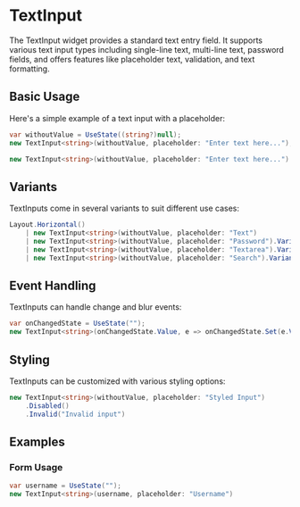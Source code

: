 # TextInput

The TextInput widget provides a standard text entry field. It supports various text input types including single-line text, multi-line text, password fields, and offers features like placeholder text, validation, and text formatting.

## Basic Usage

Here's a simple example of a text input with a placeholder:

```csharp
var withoutValue = UseState((string?)null);
new TextInput<string>(withoutValue, placeholder: "Enter text here...");
```

```csharp 
new TextInput<string>(withoutValue, placeholder: "Enter text here...")
```

## Variants

TextInputs come in several variants to suit different use cases:

```csharp
Layout.Horizontal()
    | new TextInput<string>(withoutValue, placeholder: "Text")
    | new TextInput<string>(withoutValue, placeholder: "Password").Variant(TextInputs.Password)
    | new TextInput<string>(withoutValue, placeholder: "Textarea").Variant(TextInputs.Textarea)
    | new TextInput<string>(withoutValue, placeholder: "Search").Variant(TextInputs.Search)
```

## Event Handling

TextInputs can handle change and blur events:

```csharp
var onChangedState = UseState("");
new TextInput<string>(onChangedState.Value, e => onChangedState.Set(e.Value));
```

## Styling

TextInputs can be customized with various styling options:

```csharp
new TextInput<string>(withoutValue, placeholder: "Styled Input")
    .Disabled()
    .Invalid("Invalid input")
```

<WidgetDocs Type="Ivy.TextInput" ExtensionTypes="Ivy.TextInputExtensions" SourceUrl="https://github.com/Ivy-Interactive/Ivy-Framework/blob/main/Ivy/Widgets/Inputs/TextInput.cs"/>

## Examples



### Form Usage

```csharp
var username = UseState("");
new TextInput<string>(username, placeholder: "Username")
``` 